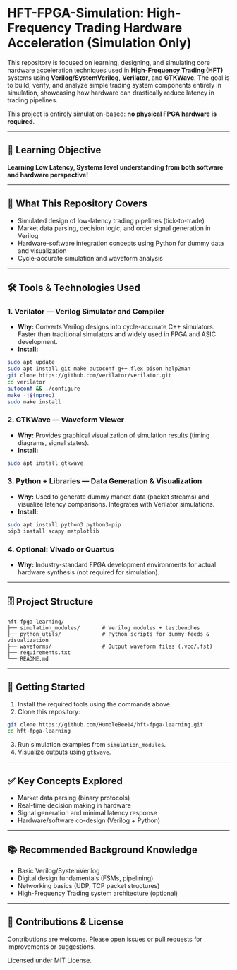 # HFT-FPGA-Simulation: High-Frequency Trading Hardware Acceleration (Simulation Only)

This repository is focused on learning, designing, and simulating core hardware acceleration techniques used in **High-Frequency Trading (HFT)** systems using **Verilog/SystemVerilog**, **Verilator**, and **GTKWave**. The goal is to build, verify, and analyze simple trading system components entirely in simulation, showcasing how hardware can drastically reduce latency in trading pipelines.

This project is entirely simulation-based: **no physical FPGA hardware is required**.

---

## 🎯 Learning Objective

**Learning Low Latency, Systems level understanding from both software and hardware perspective!**

---

## 🚀 What This Repository Covers

* Simulated design of low-latency trading pipelines (tick-to-trade)
* Market data parsing, decision logic, and order signal generation in Verilog
* Hardware-software integration concepts using Python for dummy data and visualization
* Cycle-accurate simulation and waveform analysis

---

## 🛠 Tools & Technologies Used

### 1. **Verilator** — Verilog Simulator and Compiler

* **Why:** Converts Verilog designs into cycle-accurate C++ simulators. Faster than traditional simulators and widely used in FPGA and ASIC development.
* **Install:**

```bash
sudo apt update
sudo apt install git make autoconf g++ flex bison help2man
git clone https://github.com/verilator/verilator.git
cd verilator
autoconf && ./configure
make -j$(nproc)
sudo make install
```

### 2. **GTKWave** — Waveform Viewer

* **Why:** Provides graphical visualization of simulation results (timing diagrams, signal states).
* **Install:**

```bash
sudo apt install gtkwave
```

### 3. **Python + Libraries** — Data Generation & Visualization

* **Why:** Used to generate dummy market data (packet streams) and visualize latency comparisons. Integrates with Verilator simulations.
* **Install:**

```bash
sudo apt install python3 python3-pip
pip3 install scapy matplotlib
```

### 4. **Optional: Vivado or Quartus**

* **Why:** Industry-standard FPGA development environments for actual hardware synthesis (not required for simulation).

---

## 🗄 Project Structure

```
hft-fpga-learning/
├── simulation_modules/       # Verilog modules + testbenches
├── python_utils/             # Python scripts for dummy feeds & visualization
├── waveforms/                # Output waveform files (.vcd/.fst)
├── requirements.txt
└── README.md
```

---

## 📌 Getting Started

1. Install the required tools using the commands above.
2. Clone this repository:

```bash
git clone https://github.com/HumbleBee14/hft-fpga-learning.git
cd hft-fpga-learning
```

3. Run simulation examples from `simulation_modules`.
4. Visualize outputs using `gtkwave`.

---

## ✅ Key Concepts Explored

* Market data parsing (binary protocols)
* Real-time decision making in hardware
* Signal generation and minimal latency response
* Hardware/software co-design (Verilog + Python)

---

## 📚 Recommended Background Knowledge

* Basic Verilog/SystemVerilog
* Digital design fundamentals (FSMs, pipelining)
* Networking basics (UDP, TCP packet structures)
* High-Frequency Trading system architecture (optional)

---

## 🤝 Contributions & License

Contributions are welcome. Please open issues or pull requests for improvements or suggestions.

Licensed under MIT License.

